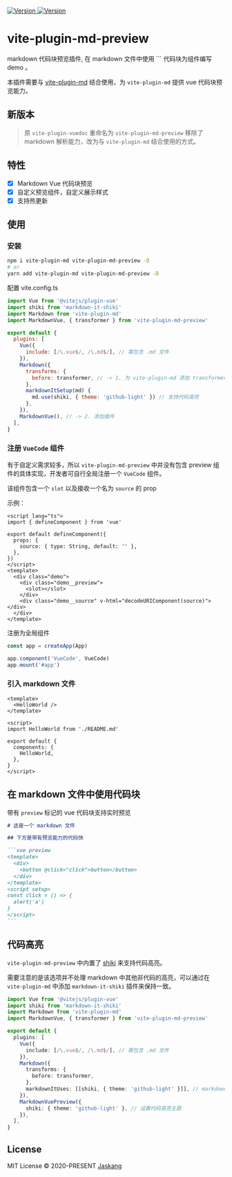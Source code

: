 <p>
  <a href="https://www.npmjs.com/package/vite-plugin-md-preview" target="_blank">
    <img alt="Version" src="https://img.shields.io/npm/v/vite-plugin-md-preview.svg">
  </a>
  <a href="https://www.npmjs.com/package/vite-plugin-md-preview" target="_blank">
    <img alt="Version" src="https://img.shields.io/npm/dt/vite-plugin-md-preview">
  </a>
</p>

# vite-plugin-md-preview

markdown 代码块预览插件, 在 markdown 文件中使用 \`\`\` 代码块为组件编写 demo 。

本插件需要与 [vite-plugin-md](https://github.com/antfu/vite-plugin-md) 结合使用，为 `vite-plugin-md` 提供 vue 代码块预览能力。

## 新版本

> 原 `vite-plugin-vuedoc` 重命名为 `vite-plugin-md-preview`
> 移除了 markdown 解析能力，改为与 `vite-plugin-md` 结合使用的方式。

## 特性

- [x] Markdown Vue 代码块预览
- [x] 自定义预览组件，自定义展示样式
- [x] 支持热更新

## 使用

### 安装

```bash
npm i vite-plugin-md vite-plugin-md-preview -D
# or
yarn add vite-plugin-md vite-plugin-md-preview -D
```

配置 vite.config.ts

```js
import Vue from '@vitejs/plugin-vue'
import shiki from 'markdown-it-shiki'
import Markdown from 'vite-plugin-md'
import MarkdownVue, { transformer } from 'vite-plugin-md-preview'

export default {
  plugins: [
    Vue({
      include: [/\.vue$/, /\.md$/], // 需包含 .md 文件
    }),
    Markdown({
      transforms: {
        before: transformer, // -> 1. 为 vite-plugin-md 添加 transformer
      },
      markdownItSetup(md) {
        md.use(shiki, { theme: 'github-light' }) // 支持代码高亮
      },
    }),
    MarkdownVue(), // -> 2. 添加插件
  ],
}
```

### 注册 `VueCode` 组件

有于自定义需求较多，所以 `vite-plugin-md-preview` 中并没有包含 preview 组件的具体实现，开发者可自行全局注册一个 `VueCode` 组件。

该组件包含一个 `slot` 以及接收一个名为 `source` 的 prop

示例：

```vue
<script lang="ts">
import { defineComponent } from 'vue'

export default defineComponent({
  props: {
    source: { type: String, default: '' },
  },
})
</script>
<template>
  <div class="demo">
    <div class="demo__preview">
      <slot></slot>
    </div>
    <div class="demo__source" v-html="decodeURIComponent(source)"></div>
  </div>
</template>
```

注册为全局组件

```ts
const app = createApp(App)

app.component('VueCode', VueCode)
app.mount('#app')
```

### 引入 markdown 文件

```vue
<template>
  <HelloWorld />
</template>

<script>
import HelloWorld from './README.md'

export default {
  components: {
    HelloWorld,
  },
}
</script>
```

## 在 markdown 文件中使用代码块

带有 `preview` 标记的 vue 代码块支持实时预览

````markdown
# 这是一个 markdown 文件

## 下方是带有预览能力的代码快

```vue preview
<template>
  <div>
    <button @click="click">button</button>
  </div>
</template>
<script setup>
const click = () => {
  alert('a')
}
</script>
```
````

## 代码高亮

`vite-plugin-md-preview` 中内置了 [shiki](https://github.com/antfu/markdown-it-shiki) 来支持代码高亮。

需要注意的是该选项并不处理 markdown 中其他非代码的高亮，可以通过在 `vite-plugin-md` 中添加 `markdown-it-shiki` 插件来保持一致。

```ts
import Vue from '@vitejs/plugin-vue'
import shiki from 'markdown-it-shiki'
import Markdown from 'vite-plugin-md'
import MarkdownVue, { transformer } from 'vite-plugin-md-preview'

export default {
  plugins: [
    Vue({
      include: [/\.vue$/, /\.md$/], // 需包含 .md 文件
    }),
    Markdown({
      transforms: {
        before: transformer,
      },
      markdownItUses: [[shiki, { theme: 'github-light' }]], // markdown 中其他代码的高亮
    }),
    MarkdownVuePreview({
      shiki: { theme: 'github-light' }, // 设置代码高亮主题
    }),
  ],
}
```

## License

MIT License © 2020-PRESENT [Jaskang](https://github.com/jsakang)

```

```
